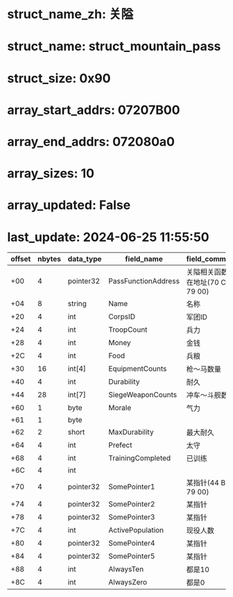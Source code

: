 # struct_name_zh: 关隘
# struct_name: struct_mountain_pass
# struct_size: 0x90
# array_start_addrs: 07207B00
# array_end_addrs: 072080a0
# array_sizes: 10
# array_updated: False
# last_update: 2024-06-25 11:55:50

| offset | nbytes | data_type | field_name          | field_comment                     |
| ------ | ------ | --------- | ------------------- | --------------------------------- |
| +00    | 4      | pointer32 | PassFunctionAddress | 关隘相关函数所在地址(70 C1 79 00) |
| +04    | 8      | string    | Name                | 名称                              |
| +20    | 4      | int       | CorpsID             | 军团ID                            |
| +24    | 4      | int       | TroopCount          | 兵力                              |
| +28    | 4      | int       | Money               | 金钱                              |
| +2C    | 4      | int       | Food                | 兵粮                              |
| +30    | 16     | int[4]    | EquipmentCounts     | 枪～马数量                        |
| +40    | 4      | int       | Durability          | 耐久                              |
| +44    | 28     | int[7]    | SiegeWeaponCounts   | 冲车～斗舰数量                    |
| +60    | 1      | byte      | Morale              | 气力                              |
| +61    | 1      | byte      |                     |                                   |
| +62    | 2      | short     | MaxDurability       | 最大耐久                          |
| +64    | 4      | int       | Prefect             | 太守                              |
| +68    | 4      | int       | TrainingCompleted   | 已训练                            |
| +6C    | 4      | int       |                     |                                   |
| +70    | 4      | pointer32 | SomePointer1        | 某指针(44 BF 79 00)               |
| +74    | 4      | pointer32 | SomePointer2        | 某指针                            |
| +78    | 4      | pointer32 | SomePointer3        | 某指针                            |
| +7C    | 4      | int       | ActivePopulation    | 现役人数                          |
| +80    | 4      | pointer32 | SomePointer4        | 某指针                            |
| +84    | 4      | pointer32 | SomePointer5        | 某指针                            |
| +88    | 4      | int       | AlwaysTen           | 都是10                            |
| +8C    | 4      | int       | AlwaysZero          | 都是0                             |
